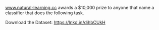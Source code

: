 www.natural-learning.cc awards a $10,000 prize to anyone that name a classifier that does the following task.

Download the Dataset: https://lnkd.in/dihbCUkH
